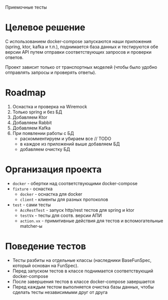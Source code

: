 Приемочные тесты

# Целевое решение

С использованием docker-compose запускаются наши приложения (spring, ktor, kafka и т.п.), поднимается база данных и
тестируются обе версии API путем отправки соответствующих запросов и проверки ответов.

Проект зависит только от транспортных моделей (чтобы было удобно отправлять запросы и проверять ответы).

# Roadmap

1. Оснастка и проверка на Wiremock
2. Только spring и без БД
3. Добавляем Ktor
4. Добавляем Rabbit
5. Добавляем Kafka
6. При появлении работы с БД
    * раскомментируем и убираем все // TODO
    * в каждое из приложений выше добавляем БД
    * добавляем очистку БД

# Организация проекта

* `docker` - обертки над соответствующими docker-compose
* `fixture` - оснастка
    * `docker` - оснастка для docker
    * `client` - клиенты для разных протоколов
* `test` - сами тесты
    * `AccRestTest` - запуск http/rest тестов для spring и ktor
    * `testVx` - тесты для соотв. версии АПИ
    * `action.vx` - примитивные действия для тестов и вспомогательные matcher-ы

# Поведение тестов

* Тесты разбиты на отдельные классы (наследники BaseFunSpec, который основан на FunSpec).
* Перед запуском тестов в классе поднимается соответствующий docker-compose
* После завершения тестов в классе docker-compose завершается
* Перед каждым тестом выполняется очистка базы данных, чтобы сделать тесты независимыми друг от друга
